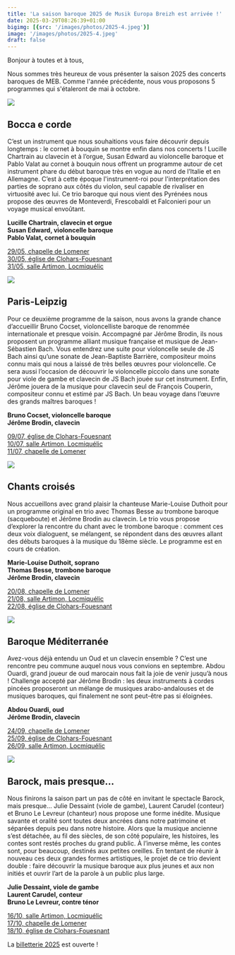 ```yaml
---
title: 'La saison baroque 2025 de Musik Europa Breizh est arrivée !'
date: 2025-03-29T08:26:39+01:00
bigimg: [{src: '/images/photos/2025-4.jpeg'}]
image: '/images/photos/2025-4.jpeg'
draft: false
---
```


Bonjour à toutes et à tous,

Nous sommes très heureux de vous présenter la saison 2025 des concerts
baroques de MEB. Comme l'année précédente, nous vous proposons 5
programmes qui s'étaleront de mai à octobre.

![](/images/photos/2025-1.jpg)

## Bocca e corde

C’est un instrument que nous souhaitions vous faire découvrir depuis longtemps : le cornet à bouquin se montre enfin dans nos concerts ! Lucille Chartrain au clavecin et à l’orgue, Susan Edward au violoncelle baroque et Pablo Valat au cornet à bouquin nous offrent un programme autour de cet instrument phare du début baroque très en vogue au nord de l’Italie et en Allemagne. C’est à cette époque l'instrument-roi pour l'interprétation des parties de soprano aux côtés du violon, seul capable de rivaliser en virtuosité avec lui. Ce trio baroque qui nous vient des Pyrénées nous propose des œuvres de Monteverdi, Frescobaldi et Falconieri pour un voyage musical envoûtant.

**Lucille Chartrain, clavecin et orgue**<br>
**Susan Edward, violoncelle baroque**<br>
**Pablo Valat, cornet à bouquin**

[29/05, chapelle de Lomener](/reservations/2025-05-29)<br>
[30/05, église de Clohars-Fouesnant](/reservations/2025-05-30)<br>
[31/05, salle Artimon, Locmiquélic](/reservations/2025-05-31)


![](/images/photos/2025-2.jpeg)

## Paris-Leipzig

Pour ce deuxième programme de la saison, nous avons la grande chance d’accueillir Bruno Cocset, violoncelliste baroque de renommée internationale et presque voisin. Accompagné par Jérôme Brodin, ils nous proposent un programme alliant musique française et musique de Jean-Sébastien Bach. Vous entendrez une suite pour violoncelle seule de JS Bach ainsi qu’une sonate de Jean-Baptiste Barrière, compositeur moins connu mais qui nous a laissé de très belles œuvres pour violoncelle. Ce sera aussi l’occasion de découvrir le violoncelle piccolo dans une sonate pour viole de gambe et clavecin de JS Bach jouée sur cet instrument. Enfin, Jérôme jouera de la musique pour clavecin seul de François Couperin, compositeur connu et estimé par JS Bach. Un beau voyage dans l’œuvre des grands maîtres baroques !

**Bruno Cocset, violoncelle baroque**<br>
**Jérôme Brodin, clavecin**

[09/07, église de Clohars-Fouesnant](/reservations/2025-07-09)<br>
[10/07, salle Artimon, Locmiquélic](/reservations/2025-07-10)<br>
[11/07, chapelle de Lomener](/reservations/2025-07-11)

![](/images/photos/2025-3.jpg)

## Chants croisés

Nous accueillons avec grand plaisir la chanteuse Marie-Louise Duthoit pour un programme original en trio avec Thomas Besse au trombone baroque (sacqueboute) et Jérôme Brodin au clavecin. Le trio vous propose d’explorer la rencontre du chant avec le trombone baroque : comment ces deux voix dialoguent, se mélangent, se répondent dans des œuvres allant des débuts baroques à la musique du 18ème siècle. Le programme est en cours de création.

**Marie-Louise Duthoit, soprano**<br>
**Thomas Besse, trombone baroque**<br>
**Jérôme Brodin, clavecin**

[20/08, chapelle de Lomener](/reservations/2025-08-20)<br>
[21/08, salle Artimon, Locmiquélic](/reservations/2025-08-21)<br>
[22/08, église de Clohars-Fouesnant](/reservations/2025-08-22)

![](/images/photos/2025-4.jpeg)

## Baroque Méditerranée

Avez-vous déjà entendu un Oud et un clavecin ensemble ? C’est une rencontre peu commune auquel nous vous convions en septembre. Abdou Ouardi, grand joueur de oud marocain nous fait la joie de venir jusqu’à nous ! Challenge accepté par Jérôme Brodin : les deux instruments à cordes pincées proposeront un mélange de musiques arabo-andalouses et de musiques baroques, qui finalement ne sont peut-être pas si éloignées.

**Abdou Ouardi, oud**<br>
**Jérôme Brodin, clavecin**

[24/09, chapelle de Lomener](/reservations/2025-09-24)<br>
[25/09, église de Clohars-Fouesnant](/reservations/2025-09-25)<br>
[26/09, salle Artimon, Locmiquélic](/reservations/2025-09-26)

![](/images/photos/2025-5.jpg)

## Barock, mais presque...

Nous finirons la saison part un pas de côté en invitant le spectacle Barock, mais presque… Julie Dessaint (viole de gambe), Laurent Carudel (conteur) et Bruno Le Levreur (chanteur) nous propose une forme inédite. Musique savante et oralité sont toutes deux ancrées dans notre patrimoine et séparées depuis peu dans notre histoire. Alors que la musique ancienne s’est détachée, au fil des siècles, de son côté populaire, les histoires, les contes sont restés proches du grand public. À l’inverse même, les contes sont, pour beaucoup, destinés aux petites oreilles. En tentant de réunir à nouveau ces deux grandes formes artistiques, le projet de ce trio devient double : faire découvrir la musique baroque aux plus jeunes et aux non initiés et ouvrir l’art de la parole à un public plus large.

**Julie Dessaint, viole de gambe**<br>
**Laurent Carudel, conteur**<br>
**Bruno Le Levreur, contre ténor**

[16/10, salle Artimon, Locmiquélic](/reservations/2025-10-16)<br>
[17/10, chapelle de Lomener](/reservations/2025-10-17)<br>
[18/10, église de Clohars-Fouesnant](/reservations/2025-10-18)

La [billetterie 2025](/reservations/) est ouverte !
